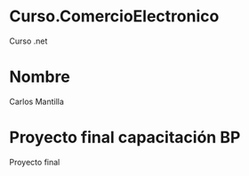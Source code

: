 # Curso.ComercioElectronico

Curso .net

# Nombre

Carlos Mantilla

# Proyecto final capacitación BP

Proyecto final
